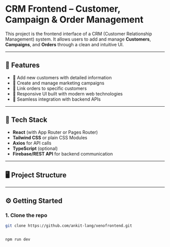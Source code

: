 # CRM Frontend – Customer, Campaign & Order Management

This project is the frontend interface of a CRM (Customer Relationship Management) system. It allows users to add and manage **Customers**, **Campaigns**, and **Orders** through a clean and intuitive UI.

---

## 🚀 Features

- 🔹 Add new customers with detailed information
- 🔹 Create and manage marketing campaigns
- 🔹 Link orders to specific customers
- 🔹 Responsive UI built with modern web technologies
- 🔹 Seamless integration with backend APIs

---

## 🧱 Tech Stack

- **React** (with App Router or Pages Router)
- **Tailwind CSS** or plain CSS Modules
- **Axios** for API calls
- **TypeScript** (optional)
- **Firebase/REST API** for backend communication

---

## 🖥️ Project Structure


---

## ⚙️ Getting Started

### 1. Clone the repo

```bash
git clone https://github.com/ankit-lang/xenofrontend.git


npm run dev 
